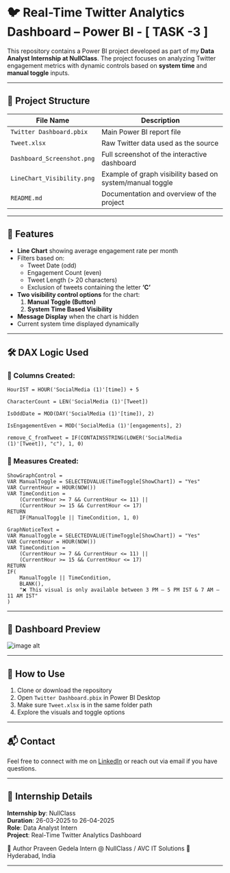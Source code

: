 # 🐦 Real-Time Twitter Analytics Dashboard – Power BI - [ TASK -3 ]

This repository contains a Power BI project developed as part of my **Data Analyst Internship at NullClass**. The project focuses on analyzing Twitter engagement metrics with dynamic controls based on **system time** and **manual toggle** inputs.

---

## 📁 Project Structure

| File Name                    | Description                                               |
|-----------------------------|-----------------------------------------------------------|
| `Twitter Dashboard.pbix`    | Main Power BI report file                                 |
| `Tweet.xlsx`                | Raw Twitter data used as the source                       |
| `Dashboard_Screenshot.png`  | Full screenshot of the interactive dashboard              |
| `LineChart_Visibility.png`  | Example of graph visibility based on system/manual toggle |
| `README.md`                 | Documentation and overview of the project                 |

---

## 🧠 Features

- **Line Chart** showing average engagement rate per month
- Filters based on:
  - Tweet Date (odd)
  - Engagement Count (even)
  - Tweet Length (> 20 characters)
  - Exclusion of tweets containing the letter **‘C’**
- **Two visibility control options** for the chart:
  1. **Manual Toggle (Button)**
  2. **System Time Based Visibility**
- **Message Display** when the chart is hidden
- Current system time displayed dynamically

---

## 🛠️ DAX Logic Used

### 🔹 Columns Created:

```dax
HourIST = HOUR('SocialMedia (1)'[time]) + 5

CharacterCount = LEN('SocialMedia (1)'[Tweet])

IsOddDate = MOD(DAY('SocialMedia (1)'[time]), 2)

IsEngagementEven = MOD('SocialMedia (1)'[engagements], 2)

remove_C_fromTweet = IF(CONTAINSSTRING(LOWER('SocialMedia (1)'[Tweet]), "c"), 1, 0)
```

### 🔹 Measures Created:

```dax
ShowGraphControl =
VAR ManualToggle = SELECTEDVALUE(TimeToggle[ShowChart]) = "Yes"
VAR CurrentHour = HOUR(NOW())
VAR TimeCondition =
    (CurrentHour >= 7 && CurrentHour <= 11) ||
    (CurrentHour >= 15 && CurrentHour <= 17)
RETURN
    IF(ManualToggle || TimeCondition, 1, 0)
```

```dax
GraphNoticeText =
VAR ManualToggle = SELECTEDVALUE(TimeToggle[ShowChart]) = "Yes"
VAR CurrentHour = HOUR(NOW())
VAR TimeCondition =
    (CurrentHour >= 7 && CurrentHour <= 11) ||
    (CurrentHour >= 15 && CurrentHour <= 17)
RETURN
IF(
    ManualToggle || TimeCondition,
    BLANK(),
    "❌ This visual is only available between 3 PM – 5 PM IST & 7 AM – 11 AM IST"
)
```

---

## 📸 Dashboard Preview
![image alt](https://github.com/Gedelapraveen/Twitter_Dashboard_Real-Analytics_DataAnalysis/blob/main/Task-3/task_3chennai/Screenshot%20(66).png?raw=true)

---

## 🚀 How to Use

1. Clone or download the repository
2. Open `Twitter Dashboard.pbix` in Power BI Desktop
3. Make sure `Tweet.xlsx` is in the same folder path
4. Explore the visuals and toggle options

---

## 📬 Contact

Feel free to connect with me on [LinkedIn](#) or reach out via email if you have questions.

---

## 🏅 Internship Details

**Internship by**: NullClass  
**Duration**: 26-03-2025 to 26-04-2025  
**Role**: Data Analyst Intern  
**Project**: Real-Time Twitter Analytics Dashboard

📌 Author
Praveen Gedela
Intern @ NullClass / AVC IT Solutions
📍 Hyderabad, India



---
